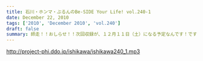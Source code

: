 ```yaml
---
title: 石川・ホンマ・ぶるんのBe-SIDE Your Life! vol.240-1
date: December 22, 2010
tags: ['2010', 'December 2010', 'vol.240']
draft: false
summary: 師走！！おしらせ！！次回収録が、１２月１１日（土）になる予定なんです！ですのでメールをちょいと早めに送ってもらえると助かります～～。NAMAE
---
```


http://project-phi.ddo.jp/ishikawa/ishikawa240_1.mp3